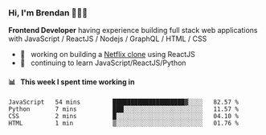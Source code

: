### Hi, I'm Brendan 👨🏻‍💻

<b>Frontend Developer</b> having experience building full stack web applications with JavaScript / ReactJS / Nodejs / GraphQL / HTML / CSS</p>

 - 🚀 	&nbsp; working on building a [Netflix clone](https://github.com/brendantfinn/netflix-clone) using ReactJS
 - 🌱 	&nbsp; continuing to learn JavaScript/ReactJS/Python

 
 
#### 📊 	&nbsp; This week I spent time working in
<!--START_SECTION:waka-->
```text
JavaScript   54 mins         ████████████████████▓░░░░   82.57 % 
Python       7 mins          ███░░░░░░░░░░░░░░░░░░░░░░   11.57 % 
CSS          2 mins          █░░░░░░░░░░░░░░░░░░░░░░░░   04.10 % 
HTML         1 min           ▒░░░░░░░░░░░░░░░░░░░░░░░░   01.76 % 
```
<!--END_SECTION:waka-->
